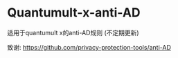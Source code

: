 # Quantumult-x-anti-AD
适用于quantumult x的anti-AD规则
(不定期更新)


致谢: https://github.com/privacy-protection-tools/anti-AD
